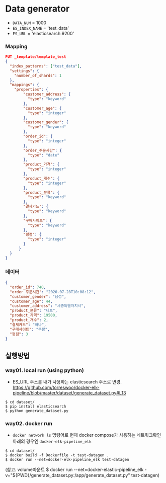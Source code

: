 # Data generator
- `DATA_NUM` = 1000
- `ES_INDEX_NAME` = 'test_data'
- `ES_URL` = 'elasticsearch:9200'

### Mapping

```json
PUT _template/template_test
{
  "index_patterns": ["test_data"],
  "settings": {
    "number_of_shards": 1
  },
  "mappings": {
    "properties": {
        "customer_address": {
          "type": "keyword"
        },
        "customer_age": {
          "type": "integer"
        },
        "customer_gender": {
          "type": "keyword"
        },
        "order_id": {
          "type": "integer"
        },
        "order_주문시간": {
          "type": "date"
        },
        "product_가격": {
          "type": "integer"
        },
        "product_개수": {
          "type": "integer"
        },
        "product_분류": {
          "type": "keyword"
        },
        "결제카드": {
          "type": "keyword"
        },
        "구매사이트": {
          "type": "keyword"
        },
        "평점": {
          "type": "integer"
        }
      }
  }
}
```


### 데이터

```json
{
  "order_id": 740,
  "order_주문시간": "2020-07-28T10:08:12",
  "customer_gender": "남성",
  "customer_age": 44,
  "customer_address": "세종특별자치시",
  "product_분류": "니트",
  "product_가격": 19500,
  "product_개수": 2,
  "결제카드": "하나",
  "구매사이트": "쿠팡",
  "평점": 3
}
```


## 실행방법

### way01. local run (using python)
- ES_URL 주소를 내가 사용하는 elasticsearch 주소로 변경. https://github.com/torreswoo/docker-elk-pipeline/blob/master/dataset/generate_dataset.py#L13
```
$ cd dataset/
$ pip install elasticsearch
$ python generate_dataset.py
```

### way02. docker run
- `docker network ls` 명령어로 현재 docker compose가 사용하는 네트워크확인 아래의 경우엔 `docker-elk-pipeline_elk`
```
$ cd dataset/
$ docker build -f Dockerfile -t test-datagen .
$ docker run --net=docker-elk-pipeline_elk test-datagen
```
(참고. volume마운트 $ docker run --net=docker-elastic-pipeline_elk -v="${PWD}/generate_dataset.py:/app/generate_dataset.py" test-datagen)

